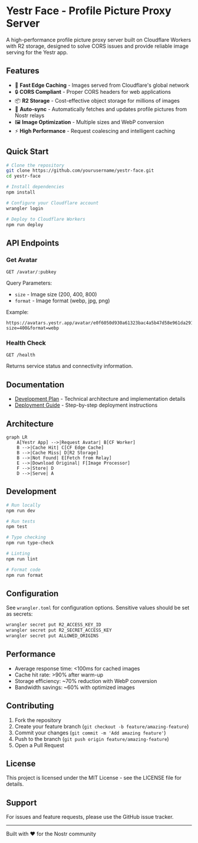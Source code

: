 # Yestr Face - Profile Picture Proxy Server

A high-performance profile picture proxy server built on Cloudflare Workers with R2 storage, designed to solve CORS issues and provide reliable image serving for the Yestr app.

## Features

- 🚀 **Fast Edge Caching** - Images served from Cloudflare's global network
- 🔒 **CORS Compliant** - Proper CORS headers for web applications
- 📦 **R2 Storage** - Cost-effective object storage for millions of images
- 🔄 **Auto-sync** - Automatically fetches and updates profile pictures from Nostr relays
- 🖼️ **Image Optimization** - Multiple sizes and WebP conversion
- ⚡ **High Performance** - Request coalescing and intelligent caching

## Quick Start

```bash
# Clone the repository
git clone https://github.com/yourusername/yestr-face.git
cd yestr-face

# Install dependencies
npm install

# Configure your Cloudflare account
wrangler login

# Deploy to Cloudflare Workers
npm run deploy
```

## API Endpoints

### Get Avatar

```
GET /avatar/:pubkey
```

Query Parameters:

- `size` - Image size (200, 400, 800)
- `format` - Image format (webp, jpg, png)

Example:

```
https://avatars.yestr.app/avatar/e0f6050d930a61323bac4a5b47d58e961da2919834f3f58f3b312c2918852b55?size=400&format=webp
```

### Health Check

```
GET /health
```

Returns service status and connectivity information.

## Documentation

- [Development Plan](./DEVELOPMENT_PLAN.md) - Technical architecture and implementation details
- [Deployment Guide](./DEPLOYMENT_GUIDE.md) - Step-by-step deployment instructions

## Architecture

```mermaid
graph LR
    A[Yestr App] -->|Request Avatar| B[CF Worker]
    B -->|Cache Hit| C[CF Edge Cache]
    B -->|Cache Miss| D[R2 Storage]
    B -->|Not Found| E[Fetch from Relay]
    E -->|Download Original| F[Image Processor]
    F -->|Store| D
    D -->|Serve| A
```

## Development

```bash
# Run locally
npm run dev

# Run tests
npm test

# Type checking
npm run type-check

# Linting
npm run lint

# Format code
npm run format
```

## Configuration

See `wrangler.toml` for configuration options. Sensitive values should be set as secrets:

```bash
wrangler secret put R2_ACCESS_KEY_ID
wrangler secret put R2_SECRET_ACCESS_KEY
wrangler secret put ALLOWED_ORIGINS
```

## Performance

- Average response time: <100ms for cached images
- Cache hit rate: >90% after warm-up
- Storage efficiency: ~70% reduction with WebP conversion
- Bandwidth savings: ~60% with optimized images

## Contributing

1. Fork the repository
2. Create your feature branch (`git checkout -b feature/amazing-feature`)
3. Commit your changes (`git commit -m 'Add amazing feature'`)
4. Push to the branch (`git push origin feature/amazing-feature`)
5. Open a Pull Request

## License

This project is licensed under the MIT License - see the LICENSE file for details.

## Support

For issues and feature requests, please use the GitHub issue tracker.

---

Built with ❤️ for the Nostr community
